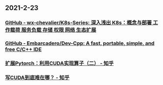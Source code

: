 
## 2021-2-23

### [GitHub - wx-chevalier/K8s-Series: 深入浅出 K8s：概念与部署 工作载荷 服务负载 存储 权限 网络 生态扩展](https://github.com/wx-chevalier/K8s-Series)

### [GitHub - Embarcadero/Dev-Cpp: A fast, portable, simple, and free C/C++ IDE](https://github.com/Embarcadero/Dev-Cpp)

### [扩展Pytorch：利用CUDA实现算子（二） - 知乎](https://zhuanlan.zhihu.com/p/350849116)

### [写CUDA到底难在哪？ - 知乎](https://www.zhihu.com/question/437131193/answer/1733266503?utm_medium=social&utm_oi=49336847171584&utm_source=com.instapaper.android)